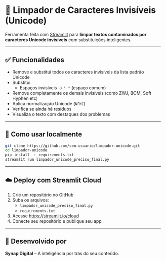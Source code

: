 # 🧹 Limpador de Caracteres Invisíveis (Unicode)

Ferramenta feita com [Streamlit](https://streamlit.io) para **limpar textos contaminados por caracteres Unicode invisíveis** com substituições inteligentes.

---

## ✅ Funcionalidades

- Remove e substitui todos os caracteres invisíveis da lista padrão Unicode
- Substitui:
  - Espaços invisíveis → `" "` (espaço comum)
- Remove completamente os demais invisíveis (como ZWJ, BOM, Soft Hyphen etc)
- Aplica normalização Unicode (`NFKC`)
- Verifica se ainda há resíduos
- Visualiza o texto com destaques dos problemas

---

## 🚀 Como usar localmente

```bash
git clone https://github.com/seu-usuario/limpador-unicode.git
cd limpador-unicode
pip install -r requirements.txt
streamlit run limpador_unicode_preciso_final.py
```

---

## ☁️ Deploy com Streamlit Cloud

1. Crie um repositório no GitHub
2. Suba os arquivos:
   - `limpador_unicode_preciso_final.py`
   - `requirements.txt`
3. Acesse https://streamlit.io/cloud
4. Conecte seu repositório e publique seu app

---

## 🧠 Desenvolvido por

**Synap Digital** – A inteligência por trás do seu conteúdo.
